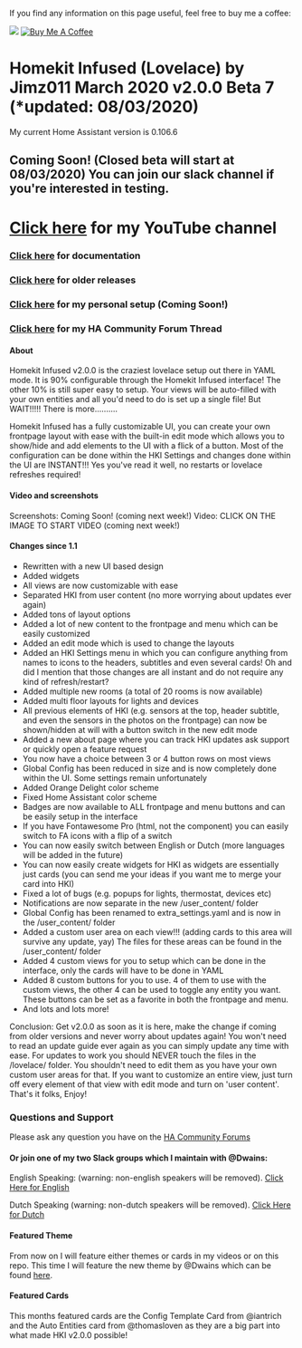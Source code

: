 If you find any information on this page useful, feel free to buy me a coffee: 

<a href="https://paypal.me/JimmySchings" target="_blank"><img src="https://github.com/jimz011/homeassistant/blob/master/docs/paypal-donate-button.png" ></a>
<a href="https://www.buymeacoffee.com/w8Jnf6Hit" target="_blank"><img src="https://www.buymeacoffee.com/assets/img/custom_images/orange_img.png" alt="Buy Me A Coffee" style="height: auto !important;width: auto !important;" ></a>
# Homekit Infused (Lovelace) by Jimz011 March 2020 v2.0.0 Beta 7 (*updated: 08/03/2020)
My current Home Assistant version is 0.106.6

## Coming Soon! (Closed beta will start at 08/03/2020) You can join our slack channel if you're interested in testing.

# [Click here](https://www.youtube.com/channel/UCYfcLj3IuQ-1mrnqgCk8f0w) for my YouTube channel
### [Click here](https://jimz011.github.io/homekit-infused/) for documentation
### [Click here](https://github.com/jimz011/homekit-infused/releases) for older releases
### [Click here](https://github.com/jimz011/homekit-infused/tree/personal) for my personal setup (Coming Soon!)
### [Click here](https://community.home-assistant.io/t/homekit-infused-hki-v0-13-3/117086/1) for my HA Community Forum Thread

#### About
Homekit Infused v2.0.0 is the craziest lovelace setup out there in YAML mode. It is 90% configurable through the Homekit Infused interface! The other 10% is still super easy to setup. Your views will be auto-filled with your own entities and all you'd need to do is set up a single file! But WAIT!!!!! There is more..........

Homekit Infused has a fully customizable UI, you can create your own frontpage layout with ease with the built-in edit mode which allows you to show/hide and add elements to the UI with a flick of a button. Most of the configuration can be done within the HKI Settings and changes done within the UI are INSTANT!!! Yes you've read it well, no restarts or lovelace refreshes required!

#### Video and screenshots
Screenshots: Coming Soon! (coming next week!)
Video: CLICK ON THE IMAGE TO START VIDEO (coming next week!)

#### Changes since 1.1
- Rewritten with a new UI based design
- Added widgets
- All views are now customizable with ease
- Separated HKI from user content (no more worrying about updates ever again)
- Added tons of layout options
- Added a lot of new content to the frontpage and menu which can be easily customized
- Added an edit mode which is used to change the layouts
- Added an HKI Settings menu in which you can configure anything from names to icons to the headers, subtitles and even several cards! Oh and did I mention that those changes are all instant and do not require any kind of refresh/restart?
- Added multiple new rooms (a total of 20 rooms is now available)
- Added multi floor layouts for lights and devices
- All previous elements of HKI (e.g. sensors at the top, header subtitle, and even the sensors in the photos on the frontpage) can now be shown/hidden at will with a button switch in the new edit mode
- Added a new about page where you can track HKI updates ask support or quickly open a feature request
- You now have a choice between 3 or 4 button rows on most views
- Global Config has been reduced in size and is now completely done within the UI. Some settings remain unfortunately
- Added Orange Delight color scheme
- Fixed Home Assistant color scheme
- Badges are now available to ALL frontpage and menu buttons and can be easily setup in the interface
- If you have Fontawesome Pro (html, not the component) you can easily switch to FA icons with a flip of a switch
- You can now easily switch between English or Dutch (more languages will be added in the future)
- You can now easily create widgets for HKI as widgets are essentially just cards (you can send me your ideas if you want me to merge your card into HKI)
- Fixed a lot of bugs (e.g. popups for lights, thermostat, devices etc)
- Notifications are now separate in the new /user_content/ folder
- Global Config has been renamed to extra_settings.yaml and is now in the /user_content/ folder
- Added a custom user area on each view!!! (adding cards to this area will survive any update, yay) The files for these areas can be found in the /user_content/ folder
- Added 4 custom views for you to setup which can be done in the interface, only the cards will have to be done in YAML
- Added 8 custom buttons for you to use. 4 of them to use with the custom views, the other 4 can be used to toggle any entity you want. These buttons can be set as a favorite in both the frontpage and menu.
- And lots and lots more!

Conclusion: Get v2.0.0 as soon as it is here, make the change if coming from older versions and never worry about updates again! You won't need to read an update guide ever again as you can simply update any time with ease. For updates to work you should NEVER touch the files in the /lovelace/ folder. You shouldn't need to edit them as you have your own custom user areas for that. If you want to customize an entire view, just turn off every element of that view with edit mode and turn on 'user content'. That's it folks, Enjoy!

### Questions and Support

Please ask any question you have on the [HA Community Forums](https://community.home-assistant.io/t/homekit-infused-hki-v0-13-3/117086/1)

#### Or join one of my two Slack groups which I maintain with @Dwains:
English Speaking: (warning: non-english speakers will be removed).
[Click Here for English](https://join.slack.com/t/homeassistanten/shared_invite/enQtNzg1NzQyOTI4ODE2LWVhMmY3ZjMxMThhOTk1OWEwY2E4NDE0YmViZWI3NjUyNzIyMzIwNTkwMzlmMDA5N2I0MTQ4MDhiYTkwYWFlZDU)

Dutch Speaking (warning: non-dutch speakers will be removed).
[Click Here for Dutch](https://join.slack.com/t/homeassistantnlbe/shared_invite/enQtNzc4MzAwMTEyNDIwLTgwZGVmNmNhZjZkNmVkMjM1NTM3N2UwODIzZTFjMzY1ZmUyMGJiZDU5ZTEyZWEyYzMzYzQzYWJmNGE3MWVjN2I)

#### Featured Theme
From now on I will feature either themes or cards in my videos or on this repo. This time I will feature the new theme by @Dwains which can be found [here](https://github.com/dwainscheeren/lovelace-dwains-theme).

#### Featured Cards
This months featured cards are the Config Template Card from @iantrich and the Auto Entities card from @thomasloven as they are a big part into what made HKI v2.0.0 possible!
